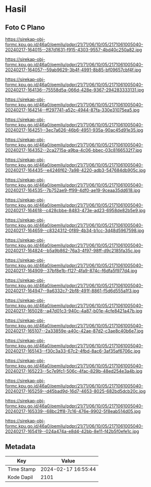 # Hasil

## Foto C Plano

https://sirekap-obj-formc.kpu.go.id/46a0/pemilu/pdpr/21/71/06/10/05/2171061005040-20240217-164015--287d1631-f915-4303-9557-4bd40c250a82.jpg

https://sirekap-obj-formc.kpu.go.id/46a0/pemilu/pdpr/21/71/06/10/05/2171061005040-20240217-164057--59ab9629-3b4f-4991-8b85-bf09657cbf4f.jpg

https://sirekap-obj-formc.kpu.go.id/46a0/pemilu/pdpr/21/71/06/10/05/2171061005040-20240217-164136--75558d5a-066d-428e-9367-294283333131.jpg

https://sirekap-obj-formc.kpu.go.id/46a0/pemilu/pdpr/21/71/06/10/05/2171061005040-20240217-164214--ff297741-a52c-4944-87fa-330e31075ea5.jpg

https://sirekap-obj-formc.kpu.go.id/46a0/pemilu/pdpr/21/71/06/10/05/2171061005040-20240217-164251--3ec7a626-46b6-4951-935a-90ac45d91e35.jpg

https://sirekap-obj-formc.kpu.go.id/46a0/pemilu/pdpr/21/71/06/10/05/2171061005040-20240217-164352--2ca2715a-a9ba-4c06-bbec-03c8166532f7.jpg

https://sirekap-obj-formc.kpu.go.id/46a0/pemilu/pdpr/21/71/06/10/05/2171061005040-20240217-164435--e4246f62-7a98-4220-adb3-547684db905c.jpg

https://sirekap-obj-formc.kpu.go.id/46a0/pemilu/pdpr/21/71/06/10/05/2171061005040-20240217-164535--7b752ae9-ff99-4df0-ae19-9ceaa35dd618.jpg

https://sirekap-obj-formc.kpu.go.id/46a0/pemilu/pdpr/21/71/06/10/05/2171061005040-20240217-164618--c428cbbe-8483-473e-ad23-6958de82b5e9.jpg

https://sirekap-obj-formc.kpu.go.id/46a0/pemilu/pdpr/21/71/06/10/05/2171061005040-20240217-164659--c8324312-0f89-4b34-b1cc-3d48d5967598.jpg

https://sirekap-obj-formc.kpu.go.id/46a0/pemilu/pdpr/21/71/06/10/05/2171061005040-20240217-164824--b5a9b862-76a3-4f97-98ff-d9c2185fa35c.jpg

https://sirekap-obj-formc.kpu.go.id/46a0/pemilu/pdpr/21/71/06/10/05/2171061005040-20240217-164909--37bf8e1b-f127-4fa9-874c-f6dfa5f977d4.jpg

https://sirekap-obj-formc.kpu.go.id/46a0/pemilu/pdpr/21/71/06/10/05/2171061005040-20240217-164947--9a6332c7-2bf8-491f-8861-f5d6d555a1f3.jpg

https://sirekap-obj-formc.kpu.go.id/46a0/pemilu/pdpr/21/71/06/10/05/2171061005040-20240217-165028--a47d01c3-940c-4a87-b01e-4cfe8421a47b.jpg

https://sirekap-obj-formc.kpu.go.id/46a0/pemilu/pdpr/21/71/06/10/05/2171061005040-20240217-165107--2a33859e-a40c-42ae-87d2-c3ae8c40b6e7.jpg

https://sirekap-obj-formc.kpu.go.id/46a0/pemilu/pdpr/21/71/06/10/05/2171061005040-20240217-165143--f30c3a33-67c2-4fbd-8ac6-3af35af6706c.jpg

https://sirekap-obj-formc.kpu.go.id/46a0/pemilu/pdpr/21/71/06/10/05/2171061005040-20240217-165223--5c7e9fc1-506c-4fac-829b-48ed254e3a4b.jpg

https://sirekap-obj-formc.kpu.go.id/46a0/pemilu/pdpr/21/71/06/10/05/2171061005040-20240217-165259--d45bad9d-16d7-4653-8025-682bd5dcb20c.jpg

https://sirekap-obj-formc.kpu.go.id/46a0/pemilu/pdpr/21/71/06/10/05/2171061005040-20240217-165339--68bc2ff8-7c16-476e-9902-5f8eab514d05.jpg

https://sirekap-obj-formc.kpu.go.id/46a0/pemilu/pdpr/21/71/06/10/05/2171061005040-20240217-165419--024a474a-e8d4-42bb-8e11-f42b5f0efe1c.jpg


## Metadata

| Key        | Value               |
| ---------- | ------------------- |
| Time Stamp | 2024-02-17 16:55:44 |
| Kode Dapil | 2101                |



